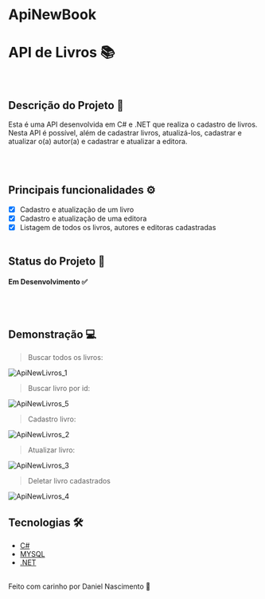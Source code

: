 ﻿# ApiNewBook

# API de Livros 📚

</br>

## Descrição do Projeto 📝

<p id="descricao"> Esta é uma API desenvolvida em C# e .NET que realiza o cadastro de livros. Nesta API é possível, além de cadastrar livros, atualizá-los, cadastrar e atualizar o(a) autor(a) e cadastrar e atualizar a editora. </p>

</br></br>

## Principais funcionalidades ⚙️

- [x] Cadastro e atualização de um livro
- [x] Cadastro e atualização de uma editora
- [x] Listagem de todos os livros, autores e editoras cadastradas
</br></br>

## Status do Projeto 🎯

<h4> 
  Em Desenvolvimento ✅
</h4>
</br></br>

## Demonstração 💻

> Buscar todos os livros:

![ApiNewLivros_1](https://github.com/Danielpvbrbr/ApiNewBook/assets/71656809/067ff490-b712-4ec9-8793-ee809d8ccf6d)
<br/>

> Buscar livro por id:

![ApiNewLivros_5](https://github.com/Danielpvbrbr/ApiNewBook/assets/71656809/059a2923-b681-42b1-b897-e562a6b05d76)
<br/>

> Cadastro livro:

![ApiNewLivros_2](https://github.com/Danielpvbrbr/ApiNewBook/assets/71656809/d1ba8d93-81a9-44d9-a66a-8dab94ad27d9)
<br/>

> Atualizar livro:

![ApiNewLivros_3](https://github.com/Danielpvbrbr/ApiNewBook/assets/71656809/01cc12f8-328f-47a8-b72f-94d476878ded)
<br/>

> Deletar livro cadastrados

![ApiNewLivros_4](https://github.com/Danielpvbrbr/ApiNewBook/assets/71656809/d079407e-c7f8-41e6-b958-aa5a3da7ef54)
<br/>

## Tecnologias 🛠️

- [C#](https://learn.microsoft.com/pt-br/dotnet/csharp/)
- [MYSQL](https://www.mysql.com/)
- [.NET](https://learn.microsoft.com/pt-br/dotnet/)
  </br> </br>

Feito com carinho por Daniel Nascimento 💜

